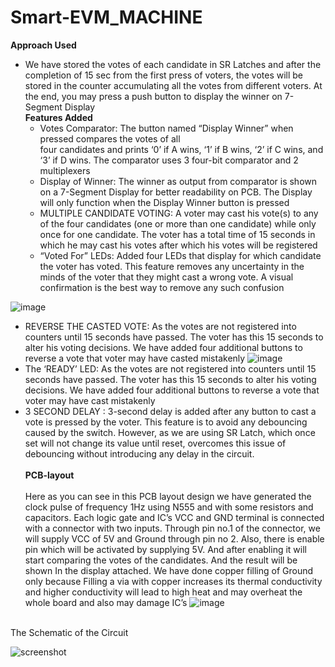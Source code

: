 # Smart-EVM_MACHINE
**Approach Used** 
- We have stored the votes of each candidate in SR Latches and after the completion of 15 
sec from the first press of voters, the votes will be stored in the counter accumulating all the 
votes from different voters. At the end, you may press a push button to display the winner on 
7-Segment Display <br>
        **Features Added** <br>
  - Votes Comparator: The button named “Display Winner” when pressed compares the votes of all  
four candidates and prints ‘0’ if A wins, ‘1’ if B wins, ‘2’ if C wins, and ‘3’ if D wins. The 
comparator uses 3 four-bit comparator and 2 multiplexers
  - Display of Winner: The winner as output from comparator is shown on a 7-Segment Display for better 
readability on PCB. The Display will only function when the Display Winner button is 
pressed
  - MULTIPLE CANDIDATE VOTING: A voter may cast his vote(s) to any of the four candidates (one or more than one 
candidate) while only once for one candidate. The voter has a total time of 15 seconds in 
which he may cast his votes after which his votes will be registered
  - “Voted For” LEDs: Added four LEDs that display for which candidate the voter has voted. This feature 
removes any uncertainty in the minds of the voter that they might cast a wrong vote. A visual 
confirmation is the best way to remove any such confusion

![image](https://github.com/001siddharth/Smart-EVM_MACHINE/assets/98579609/bf129f16-48bd-4409-aa0c-1ef942a55b76)
  - REVERSE THE CASTED VOTE: As the votes are not registered into counters until 15 seconds have passed. The voter has this 15 seconds to alter his voting decisions. We have added four additional buttons to reverse a vote that voter may have casted mistakenly
    ![image](https://github.com/001siddharth/Smart-EVM_MACHINE/assets/98579609/6fa87724-9efa-403b-82f4-fd84db0c5b67)
  -  The ‘READY’ LED: As the votes are not registered into counters until 15 seconds have passed. The voter has this 15 seconds to alter his voting 
decisions. We have added four additional buttons to reverse a vote that voter may have cast mistakenly
  - 3 SECOND DELAY : 3-second delay is added after any button to cast a vote is pressed by the voter. 
This feature is to avoid any debouncing caused by the switch. However, as we are using SR 
Latch, which once set will not change its value until reset, overcomes this issue of 
debouncing without introducing any delay in the circuit.<br><br>
                                **PCB-layout**
<br><br>
Here as you can see in this PCB layout design we have generated the clock pulse of 
frequency 1Hz using N555 and with some resistors and capacitors. Each logic gate and 
IC’s VCC and GND terminal is connected with a connector with two inputs. Through pin
no.1 of the connector, we will supply VCC of 5V and Ground through pin no 2. Also, there 
is enable pin which will be activated by supplying 5V. And after enabling it will start 
comparing the votes of the candidates. And the result will be shown In the display attached.
We have done copper filling of Ground only because Filling a via with copper increases its 
thermal conductivity and higher conductivity will lead to high heat and may overheat the 
whole board and also may damage IC’s
![image](https://github.com/001siddharth/Smart-EVM_MACHINE/assets/98579609/8bb34fb6-576c-4b91-8c34-c3cf766dcccf)
<br> 
The Schematic of the Circuit <br>

![screenshot](https://github.com/001siddharth/Smart-EVM_MACHINE/assets/98579609/e663ed52-ccd1-4309-92c9-e5cf7d4a6014)

